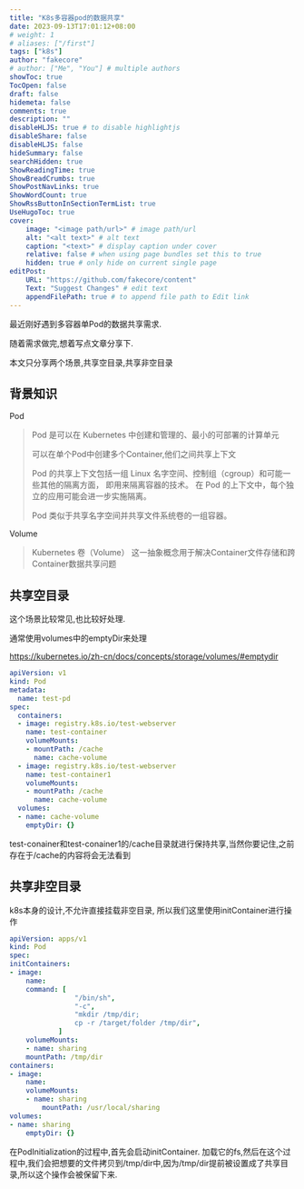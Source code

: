```yaml
---
title: "K8s多容器pod的数据共享"
date: 2023-09-13T17:01:12+08:00
# weight: 1
# aliases: ["/first"]
tags: ["k8s"]
author: "fakecore"
# author: ["Me", "You"] # multiple authors
showToc: true
TocOpen: false
draft: false
hidemeta: false
comments: true
description: ""
disableHLJS: true # to disable highlightjs
disableShare: false
disableHLJS: false
hideSummary: false
searchHidden: true
ShowReadingTime: true
ShowBreadCrumbs: true
ShowPostNavLinks: true
ShowWordCount: true
ShowRssButtonInSectionTermList: true
UseHugoToc: true
cover:
    image: "<image path/url>" # image path/url
    alt: "<alt text>" # alt text
    caption: "<text>" # display caption under cover
    relative: false # when using page bundles set this to true
    hidden: true # only hide on current single page
editPost:
    URL: "https://github.com/fakecore/content"
    Text: "Suggest Changes" # edit text
    appendFilePath: true # to append file path to Edit link
---
```

最近刚好遇到多容器单Pod的数据共享需求.

随着需求做完,想着写点文章分享下.

本文只分享两个场景,共享空目录,共享非空目录

## 背景知识

Pod

> Pod 是可以在 Kubernetes 中创建和管理的、最小的可部署的计算单元
>
> 可以在单个Pod中创建多个Container,他们之间共享上下文
>
> Pod 的共享上下文包括一组 Linux 名字空间、控制组（cgroup）和可能一些其他的隔离方面， 即用来隔离容器的技术。 在 Pod 的上下文中，每个独立的应用可能会进一步实施隔离。
>
> Pod 类似于共享名字空间并共享文件系统卷的一组容器。

Volume

> Kubernetes 卷（Volume） 这一抽象概念用于解决Container文件存储和跨Container数据共享问题

## 共享空目录

这个场景比较常见,也比较好处理.

通常使用volumes中的emptyDir来处理

https://kubernetes.io/zh-cn/docs/concepts/storage/volumes/#emptydir
```yaml
apiVersion: v1
kind: Pod
metadata:
  name: test-pd
spec:
  containers:
  - image: registry.k8s.io/test-webserver
    name: test-container
    volumeMounts:
    - mountPath: /cache
      name: cache-volume
  - image: registry.k8s.io/test-webserver
    name: test-container1
    volumeMounts:
    - mountPath: /cache
      name: cache-volume
  volumes:
  - name: cache-volume
    emptyDir: {}
```
test-conainer和test-conainer1的/cache目录就进行保持共享,当然你要记住,之前存在于/cache的内容将会无法看到

## 共享非空目录

k8s本身的设计,不允许直接挂载非空目录, 所以我们这里使用initContainer进行操作

```yaml
apiVersion: apps/v1
kind: Pod
spec:
initContainers:
- image:
    name:
    command: [
                "/bin/sh",
                "-c",
                "mkdir /tmp/dir;
                cp -r /target/folder /tmp/dir",
            ]
    volumeMounts:
    - name: sharing
    mountPath: /tmp/dir
containers:
- image:
    name:
    volumeMounts:
    - name: sharing
        mountPath: /usr/local/sharing
volumes:
- name: sharing
    emptyDir: {}
```

在PodInitialization的过程中,首先会启动initContainer. 加载它的fs,然后在这个过程中,我们会把想要的文件拷贝到/tmp/dir中,因为/tmp/dir提前被设置成了共享目录,所以这个操作会被保留下来.